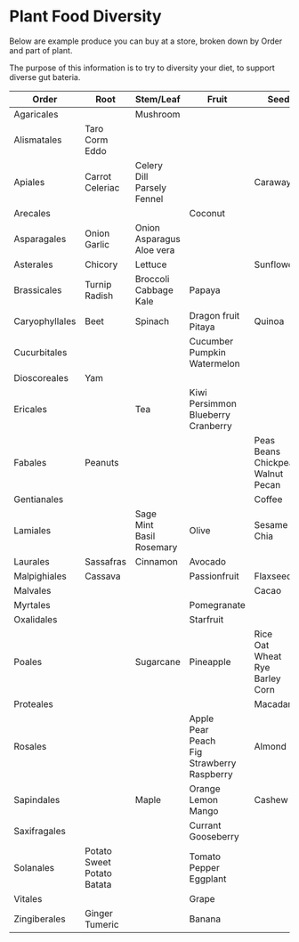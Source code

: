 # Plant Food Diversity

Below are example produce you can buy at a store, broken down by Order and part of plant.

The purpose of this information is to try to diversity your diet, to support diverse gut bateria.

| Order        | Root  | Stem/Leaf| Fruit      | Seed    |
|--------------|-------|----------|------------|---------|
|Agaricales    |       |Mushroom  |            |         |
|Alismatales   |Taro Corm<br>Eddo| |           |         |
|Apiales       |Carrot<br>Celeriac|Celery<br>Dill<br>Parsely<br>Fennel | |Caraway|
|Arecales      |       |          |Coconut     |         |
|Asparagales   |Onion<br>Garlic|Onion<br>Asparagus<br>Aloe vera| | |
|Asterales     |Chicory|Lettuce   |            |Sunflower|
|Brassicales   |Turnip<br>Radish|Broccoli<br>Cabbage<br>Kale|Papaya| |
|Caryophyllales|Beet   |Spinach   |Dragon fruit<br>Pitaya|Quinoa |
|Cucurbitales  | | |Cucumber<br>Pumpkin<br>Watermelon|   |
|Dioscoreales  |Yam    |          |            |         |
|Ericales      |       |Tea       |Kiwi<br>Persimmon<br>Blueberry<br>Cranberry| |
|Fabales       |Peanuts|          |            |Peas<br>Beans<br>Chickpea<br>Walnut<br>Pecan |
|Gentianales   |       |          |            |Coffee   |
|Lamiales      |       |Sage<br>Mint<br>Basil<br>Rosemary|Olive|Sesame<br>Chia|
|Laurales      |Sassafras|Cinnamon|Avocado     |         |
|Malpighiales  |Cassava|          |Passionfruit|Flaxseed |
|Malvales      |       |          |            |Cacao    |
|Myrtales      |       |          |Pomegranate |         |
|Oxalidales    |       |          |Starfruit   |         |
|Poales        |       |Sugarcane |Pineapple   |Rice<br>Oat<br>Wheat<br>Rye<br>Barley<br>Corn|
|Proteales     |       |          |            |Macadamia|
|Rosales       |       |          |Apple<br>Pear<br>Peach<br>Fig<br>Strawberry<br>Raspberry|Almond|
|Sapindales    |       |Maple     |Orange<br>Lemon<br>Mango|Cashew|
|Saxifragales  |       |          |Currant<br>Gooseberry|         |
|Solanales     |Potato<br>Sweet Potato<br>Batata| |Tomato<br>Pepper<br>Eggplant| |
|Vitales       |       |          |Grape       |         |
|Zingiberales  |Ginger<br>Tumeric| |Banana     |         |
